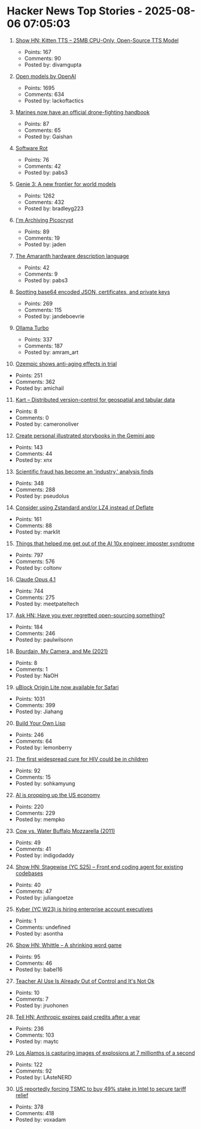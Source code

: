 # Hacker News Top Stories - 2025-08-06 07:05:03

1. [Show HN: Kitten TTS – 25MB CPU-Only, Open-Source TTS Model](https://github.com/KittenML/KittenTTS)
   - Points: 167
   - Comments: 90
   - Posted by: divamgupta

2. [Open models by OpenAI](https://openai.com/open-models/)
   - Points: 1695
   - Comments: 634
   - Posted by: lackoftactics

3. [Marines now have an official drone-fighting handbook](https://www.marinecorpstimes.com/news/your-marine-corps/2025/08/04/the-marines-now-have-an-official-drone-fighting-handbook/)
   - Points: 87
   - Comments: 65
   - Posted by: Gaishan

4. [Software Rot](https://permacomputing.net/software_rot/)
   - Points: 76
   - Comments: 42
   - Posted by: pabs3

5. [Genie 3: A new frontier for world models](https://deepmind.google/discover/blog/genie-3-a-new-frontier-for-world-models/)
   - Points: 1262
   - Comments: 432
   - Posted by: bradleyg223

6. [I'm Archiving Picocrypt](https://github.com/Picocrypt/Picocrypt/issues/134)
   - Points: 89
   - Comments: 19
   - Posted by: jaden

7. [The Amaranth hardware description language](https://amaranth-lang.org/docs/amaranth/latest/intro.html#the-amaranth-language)
   - Points: 42
   - Comments: 9
   - Posted by: pabs3

8. [Spotting base64 encoded JSON, certificates, and private keys](https://ergaster.org/til/base64-encoded-json/)
   - Points: 269
   - Comments: 115
   - Posted by: jandeboevrie

9. [Ollama Turbo](https://ollama.com/turbo)
   - Points: 337
   - Comments: 187
   - Posted by: amram_art

10. [Ozempic shows anti-aging effects in trial](https://trial.medpath.com/news/5c43f09ebb6d0f8e/ozempic-shows-anti-aging-effects-in-first-clinical-trial-reversing-biological-age-by-3-1-years)
   - Points: 251
   - Comments: 362
   - Posted by: amichail

11. [Kart – Distributed version-control for geospatial and tabular data](https://kartproject.org/)
   - Points: 8
   - Comments: 0
   - Posted by: cameronoliver

12. [Create personal illustrated storybooks in the Gemini app](https://blog.google/products/gemini/storybooks/)
   - Points: 143
   - Comments: 44
   - Posted by: xnx

13. [Scientific fraud has become an 'industry,' analysis finds](https://www.science.org/content/article/scientific-fraud-has-become-industry-alarming-analysis-finds)
   - Points: 348
   - Comments: 288
   - Posted by: pseudolus

14. [Consider using Zstandard and/or LZ4 instead of Deflate](https://github.com/w3c/png/issues/39)
   - Points: 161
   - Comments: 88
   - Posted by: marklit

15. [Things that helped me get out of the AI 10x engineer imposter syndrome](https://colton.dev/blog/curing-your-ai-10x-engineer-imposter-syndrome/)
   - Points: 797
   - Comments: 576
   - Posted by: coltonv

16. [Claude Opus 4.1](https://www.anthropic.com/news/claude-opus-4-1)
   - Points: 744
   - Comments: 275
   - Posted by: meetpateltech

17. [Ask HN: Have you ever regretted open-sourcing something?](undefined)
   - Points: 184
   - Comments: 246
   - Posted by: paulwilsonn

18. [Bourdain, My Camera, and Me (2021)](https://www.melaniedunea.com/essays/blog-post-title-one-phd62)
   - Points: 8
   - Comments: 1
   - Posted by: NaOH

19. [uBlock Origin Lite now available for Safari](https://apps.apple.com/app/ublock-origin-lite/id6745342698)
   - Points: 1031
   - Comments: 399
   - Posted by: Jiahang

20. [Build Your Own Lisp](https://www.buildyourownlisp.com/)
   - Points: 246
   - Comments: 64
   - Posted by: lemonberry

21. [The first widespread cure for HIV could be in children](https://www.wired.com/story/the-first-widespread-cure-for-hiv-could-be-in-children/)
   - Points: 92
   - Comments: 15
   - Posted by: sohkamyung

22. [AI is propping up the US economy](https://www.bloodinthemachine.com/p/the-ai-bubble-is-so-big-its-propping)
   - Points: 220
   - Comments: 229
   - Posted by: mempko

23. [Cow vs. Water Buffalo Mozzarella (2011)](http://itscheese.com/reviews/mozzarella)
   - Points: 49
   - Comments: 41
   - Posted by: indigodaddy

24. [Show HN: Stagewise (YC S25) – Front end coding agent for existing codebases](https://github.com/stagewise-io/stagewise)
   - Points: 40
   - Comments: 47
   - Posted by: juliangoetze

25. [Kyber (YC W23) is hiring enterprise account executives](https://www.ycombinator.com/companies/kyber/jobs/6RvaAVR-enterprise-account-executive-ae)
   - Points: 1
   - Comments: undefined
   - Posted by: asontha

26. [Show HN: Whittle – A shrinking word game](https://playwhittle.com/)
   - Points: 95
   - Comments: 46
   - Posted by: babel16

27. [Teacher AI Use Is Already Out of Control and It's Not Ok](https://simonwillison.net/2025/Aug/5/greyduet-on-rteachers/)
   - Points: 10
   - Comments: 7
   - Posted by: jruohonen

28. [Tell HN: Anthropic expires paid credits after a year](undefined)
   - Points: 236
   - Comments: 103
   - Posted by: maytc

29. [Los Alamos is capturing images of explosions at 7 millionths of a second](https://www.lanl.gov/media/publications/1663/dynamics-of-dynamic-imaging)
   - Points: 122
   - Comments: 92
   - Posted by: LAsteNERD

30. [US reportedly forcing TSMC to buy 49% stake in Intel to secure tariff relief](https://www.notebookcheck.net/Desperate-measures-to-save-Intel-US-reportedly-forcing-TSMC-to-buy-49-stake-in-Intel-to-secure-tariff-relief-for-Taiwan.1079424.0.html)
   - Points: 378
   - Comments: 418
   - Posted by: voxadam

